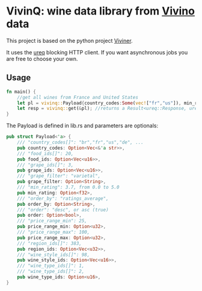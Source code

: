 # VivinQ: wine data library from [Vivino](https://www.vivino.com/) data

This project is based on the python project [Viviner](https://github.com/gugarosa/viviner/).

It uses the [ureq](https://github.com/algesten/ureq) blocking HTTP client. If you want asynchronous jobs you are free to choose your own.

## Usage

```rust
fn main() {
    //get all wines from France and United States
    let pl = vivinq::Payload{country_codes:Some(vec!["fr","us"]), min_rating:4.2, ..Default::default()};
    let resp = vivinq::get(&pl); //returns a Result<ureq::Response, ureq::Error>
}
```

The Payload is defined in lib.rs and parameters are optionals:

```rust
pub struct Payload<'a> {
    /// "country_codes[]": "br","fr","us","de", ...
    pub country_codes: Option<Vec<&'a str>>,
    /// "food_ids[]": 20,
    pub food_ids: Option<Vec<u16>>,
    /// "grape_ids[]": 3,
    pub grape_ids: Option<Vec<u16>>,
    /// "grape_filter": "varietal",
    pub grape_filter: Option<String>,
    /// "min_rating": 3.7, from 0.0 to 5.0
    pub min_rating: Option<f32>,
    /// "order_by": "ratings_average",
    pub order_by: Option<String>,
    /// "order": "desc", or asc (true)
    pub order: Option<bool>,
    /// "price_range_min": 25,
    pub price_range_min: Option<u32>,
    /// "price_range_max": 100,
    pub price_range_max: Option<u32>,
    /// "region_ids[]": 383,
    pub region_ids: Option<Vec<u32>>,
    /// "wine_style_ids[]": 98,
    pub wine_style_ids: Option<Vec<u16>>,
    /// "wine_type_ids[]": 1,
    /// "wine_type_ids[]": 2,
    pub wine_type_ids: Option<u16>,
}
```
